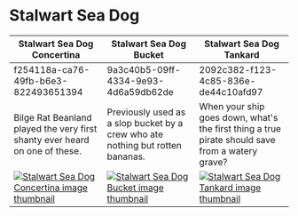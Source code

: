 # Stalwart Sea Dog

| Stalwart Sea Dog Concertina | Stalwart Sea Dog Bucket | Stalwart Sea Dog Tankard |
| --------------------------- | ----------------------- | ------------------------ |
| f254118a-ca76-49fb-b6e3-822493651394 | 9a3c40b5-09ff-4334-9e93-4d6a59db62de | 2092c382-f123-4c85-836e-de44c10afd97 |
| Bilge Rat Beanland played the very first shanty ever heard on one of these. | Previously used as a slop bucket by a crew who ate nothing but rotten bananas. | When your ship goes down, what's the first thing a true pirate should save from a watery grave? |
| [![Stalwart Sea Dog Concertina image thumbnail](https://seaofthieves.wiki.gg/images/e/eb/Stalwart_Sea_Dog_Concertina.png)](https://seaofthieves.wiki.gg/wiki/Stalwart_Sea_Dog_Concertina) | [![Stalwart Sea Dog Bucket image thumbnail](https://seaofthieves.wiki.gg/images/5/53/Stalwart_Sea_Dog_Bucket.png)](https://seaofthieves.wiki.gg/wiki/Stalwart_Sea_Dog_Bucket) | [![Stalwart Sea Dog Tankard image thumbnail](https://seaofthieves.wiki.gg/images/5/5f/Stalwart_Sea_Dog_Tankard.png)](https://seaofthieves.wiki.gg/wiki/Stalwart_Sea_Dog_Tankard) |
